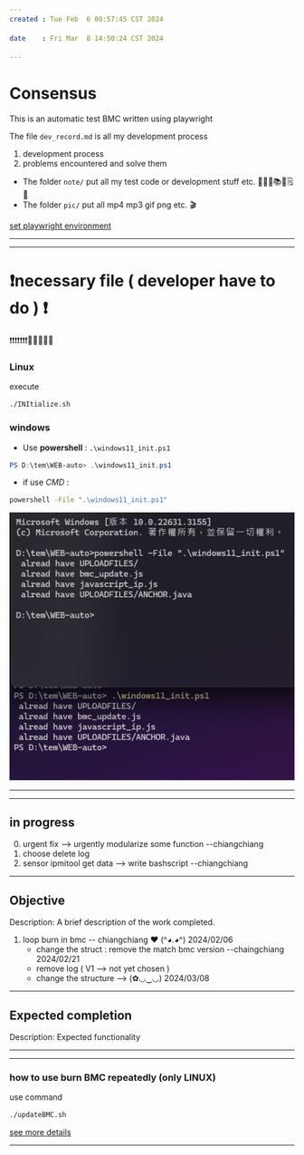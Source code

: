 ```yaml
---
created : Tue Feb  6 08:57:45 CST 2024

date    : Fri Mar  8 14:50:24 CST 2024

---
```

# Consensus
This is an automatic test BMC written using playwright

The file `dev_record.md` is all my development process
1. development process
2. problems encountered and solve them

+ The folder `note/` put all my test code or development stuff etc.  📜📄📑📚🧾🗒️📝
+ The folder `pic/` put all mp4 mp3 gif png etc. 🎬

[set playwright environment](http://sd20-server.aewin.com:3000/_67u42-XQvisBUMef1VGeQ)

---
---
# ❗necessary file ( developer  have to do ) ❗
❗❗❗❗❗❗❗🧬🧬🧬🧬🧬
### Linux
execute 
```bash
./INItialize.sh
```

### windows
+ Use **powershell** : `.\windows11_init.ps1`
```powershell
PS D:\tem\WEB-auto> .\windows11_init.ps1
```
+ if use *CMD* : 
```cmd
powershell -File ".\windows11_init.ps1"
```
![powershellorcmd](./pic/REAMD_powershell_cmd.png)

---
---
## in progress
0. urgent fix -->  urgently modularize some function						--chiangchiang
1. choose delete log
2. sensor ipmitool get data --> write bashscript 					--chiangchiang

---
## Objective
Description: A brief description of the work completed.
1. loop burn in bmc				-- chiangchiang  ❤️  (^◕.◕^)   2024/02/06
	+ change the struct	: remove the match bmc version  --chaingchiang 2024/02/21
	+ remove log ( V1 --> not yet chosen )
	+ change the structure -->   (✿◡‿◡)     2024/03/08

---
## Expected completion
Description: Expected functionality


---
---
###  how to use burn BMC repeatedly (only LINUX)
use command
```bash
./updateBMC.sh
```
[see more details](http://sd20-server.aewin.com:3000/7d_073JjTEiIFLKFqkMNsw)

---
